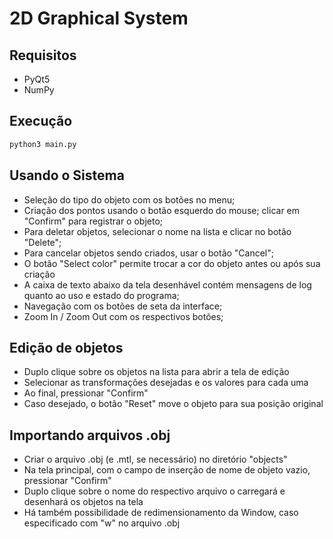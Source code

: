 # 2D Graphical System

## Requisitos

-   PyQt5
-   NumPy

## Execução

```bash
python3 main.py
```

## Usando o Sistema

-   Seleção do tipo do objeto com os botões no menu;
-   Criação dos pontos usando o botão esquerdo do mouse; clicar em "Confirm" para registrar o objeto;
-   Para deletar objetos, selecionar o nome na lista e clicar no botão "Delete";
-   Para cancelar objetos sendo criados, usar o botão "Cancel";
-   O botão "Select color" permite trocar a cor do objeto antes ou após sua criação
-   A caixa de texto abaixo da tela desenhável contém mensagens de log quanto ao uso e estado do programa;
-   Navegação com os botões de seta da interface;
-   Zoom In / Zoom Out com os respectivos botões;

## Edição de objetos

-   Duplo clique sobre os objetos na lista para abrir a tela de edição
-   Selecionar as transformações desejadas e os valores para cada uma
-   Ao final, pressionar "Confirm"
-   Caso desejado, o botão "Reset" move o objeto para sua posição original

## Importando arquivos .obj
-   Criar o arquivo .obj (e .mtl, se necessário) no diretório "objects"
-   Na tela principal, com o campo de inserção de nome de objeto vazio, pressionar "Confirm"
-   Duplo clique sobre o nome do respectivo arquivo o carregará e desenhará os objetos na tela
-   Há também possibilidade de redimensionamento da Window, caso especificado com "w" no arquivo .obj
